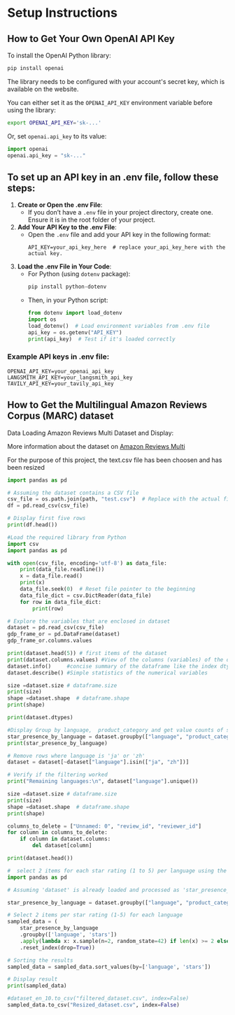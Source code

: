 # Setup Instructions

## How to Get Your Own OpenAI API Key 

To install the OpenAI Python library:

```bash
pip install openai
```

The library needs to be configured with your account's secret key, which is available on the website.

You can either set it as the `OPENAI_API_KEY` environment variable before using the library:

```bash
export OPENAI_API_KEY='sk-...'
```

Or, set `openai.api_key` to its value:

```python
import openai
openai.api_key = "sk-..."
```

## To set up an API key in an .env file, follow these steps:

1. **Create or Open the .env File**:
   - If you don’t have a `.env` file in your project directory, create one. Ensure it is in the root folder of your project.
2. **Add Your API Key to the .env File**:
   - Open the `.env` file and add your API key in the following format:
     ```plaintext
     API_KEY=your_api_key_here  # replace your_api_key_here with the actual key.
     ```
3. **Load the .env File in Your Code**:
   - For Python (using `dotenv` package):
     ```bash
     pip install python-dotenv
     ```
   - Then, in your Python script:
     ```python
     from dotenv import load_dotenv
     import os
     load_dotenv()  # Load environment variables from .env file
     api_key = os.getenv("API_KEY")
     print(api_key)  # Test if it's loaded correctly
     ```

### Example API keys in .env file:
```plaintext
OPENAI_API_KEY=your_openai_api_key
LANGSMITH_API_KEY=your_langsmith_api_key
TAVILY_API_KEY=your_tavily_api_key
```

## How to Get the Multilingual Amazon Reviews Corpus (MARC) dataset

Data Loading Amazon Reviews Multi Dataset and Display:  

More information about the dataset on [Amazon Reviews Multi](https://www.kaggle.com/datasets/mexwell/amazon-reviews-multi)

For the purpose of this project, the text.csv file has been choosen and has been resized 
```` python
import pandas as pd

# Assuming the dataset contains a CSV file
csv_file = os.path.join(path, "test.csv")  # Replace with the actual file name
df = pd.read_csv(csv_file)

# Display first five rows
print(df.head())

#Load the required library from Python
import csv
import pandas as pd

with open(csv_file, encoding='utf-8') as data_file:
    print(data_file.readline())
    x = data_file.read()
    print(x)
    data_file.seek(0)  # Reset file pointer to the beginning
    data_file_dict = csv.DictReader(data_file)
    for row in data_file_dict:
        print(row)

# Explore the variables that are enclosed in dataset 
dataset = pd.read_csv(csv_file)
gdp_frame_or = pd.DataFrame(dataset)
gdp_frame_or.columns.values  

print(dataset.head(5)) # first items of the dataset
print(dataset.columns.values) #View of the columns (variables) of the dataset
dataset.info()     #concise summary of the dataframe like the index dtype and columns, non-null values and memory usage 
dataset.describe() #Simple statistics of the numerical variables

size =dataset.size # dataframe.size
print(size)
shape =dataset.shape  # dataframe.shape
print(shape)

print(dataset.dtypes)

#Display Group by language,  product_category and get value counts of star ratings
star_presence_by_language = dataset.groupby(["language", "product_category", "stars"]).size().unstack(fill_value=0)
print(star_presence_by_language)

# Remove rows where language is 'ja' or 'zh'
dataset = dataset[~dataset["language"].isin(["ja", "zh"])]

# Verify if the filtering worked
print("Remaining languages:\n", dataset["language"].unique())

size =dataset.size # dataframe.size
print(size)
shape =dataset.shape  # dataframe.shape
print(shape)

columns_to_delete = ["Unnamed: 0", "review_id", "reviewer_id"]
for column in columns_to_delete:
	if column in dataset.columns:
		del dataset[column]

print(dataset.head())

#  select 2 items for each star rating (1 to 5) per language using the groupby and sample functions from Pandas.
import pandas as pd

# Assuming 'dataset' is already loaded and processed as 'star_presence_by_language'

star_presence_by_language = dataset.groupby(["language", "product_category", "review_title", "review_body", "stars"]).size().reset_index(name='count')

# Select 2 items per star rating (1-5) for each language
sampled_data = (
    star_presence_by_language
    .groupby(['language', 'stars'])
    .apply(lambda x: x.sample(n=2, random_state=42) if len(x) >= 2 else x)  # Ensures we get up to 2 items per group
    .reset_index(drop=True))

# Sorting the results
sampled_data = sampled_data.sort_values(by=['language', 'stars'])

# Display result
print(sampled_data)

#dataset_en_10.to_csv("filtered_dataset.csv", index=False)
sampled_data.to_csv("Resized_dataset.csv", index=False)
